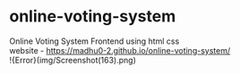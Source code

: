 # online-voting-system
Online Voting System Frontend using html css <br>
website - https://madhu0-2.github.io/online-voting-system/ <br>
!{Error}(img/Screenshot(163).png)
